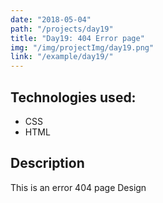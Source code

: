 ```yaml
---
date: "2018-05-04"
path: "/projects/day19"
title: "Day19: 404 Error page"
img: "/img/projectImg/day19.png"
link: "/example/day19/"
---
```


## Technologies used:

- CSS
- HTML

## Description

This is an error 404 page Design

